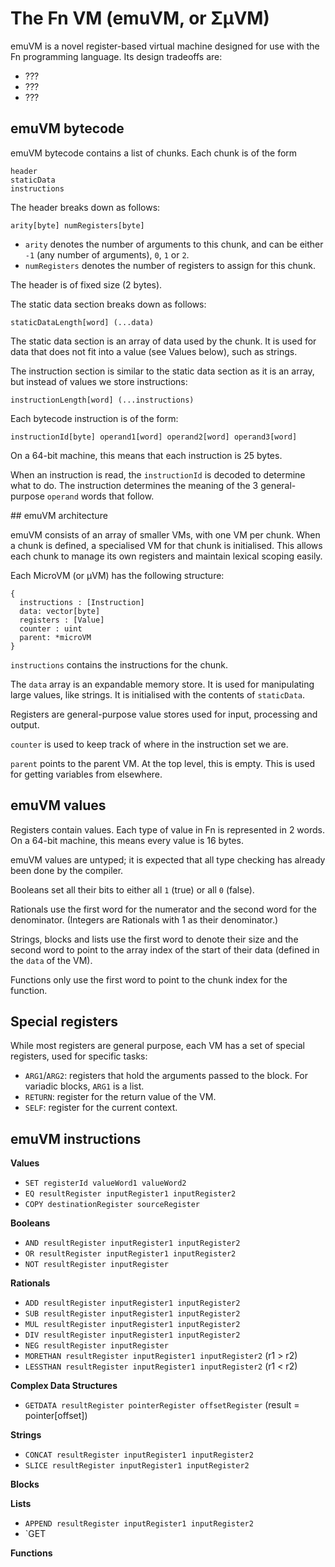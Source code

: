 # The Fn VM (emuVM, or ΣμVM)

emuVM is a novel register-based virtual machine designed for use with the Fn programming language. Its design tradeoffs are:

- ???
- ???
- ???


## emuVM bytecode

emuVM bytecode contains a list of chunks. Each chunk is of the form

```
header
staticData
instructions
```

The header breaks down as follows:

```
arity[byte] numRegisters[byte]
```

- `arity` denotes the number of arguments to this chunk, and can be either `-1` (any number of arguments), `0`, `1` or `2`.
- `numRegisters` denotes the number of registers to assign for this chunk.

The header is of fixed size (2 bytes).


The static data section breaks down as follows:

```
staticDataLength[word] (...data)
```

The static data section is an array of data used by the chunk. It is used for data that does not fit into a value (see Values below),
such as strings.

The instruction section is similar to the static data section as it is an array, but instead of values we store instructions:

```
instructionLength[word] (...instructions)
```

Each bytecode instruction is of the form:

```
instructionId[byte] operand1[word] operand2[word] operand3[word]
```

On a 64-bit machine, this means that each instruction is 25 bytes.

When an instruction is read, the `instructionId` is decoded to determine what to do. The instruction determines the meaning of the 3 general-purpose `operand` words that follow.


## emuVM architecture

emuVM consists of an array of smaller VMs, with one VM per chunk. When a chunk is
defined, a specialised VM for that chunk is initialised. This allows each chunk to
manage its own registers and maintain lexical scoping easily.

Each MicroVM (or μVM) has the following structure:

```
{
  instructions : [Instruction]
  data: vector[byte]
  registers : [Value]
  counter : uint
  parent: *microVM
}
```

`instructions` contains the instructions for the chunk.

The `data` array is an expandable memory store. It is used for manipulating large values, like strings. It is initialised with the contents of `staticData`.

Registers are general-purpose value stores used for input, processing and output.

`counter` is used to keep track of where in the instruction set we are.

`parent` points to the parent VM. At the top level, this is empty. This is used for getting variables from elsewhere.

## emuVM values

Registers contain values. Each type of value in Fn is represented in 2 words. On a 64-bit machine,
this means every value is 16 bytes.

emuVM values are untyped; it is expected that all type checking has already been done by the compiler.

Booleans set all their bits to either all `1` (true) or all `0` (false).

Rationals use the first word for the numerator and the second word for the denominator. (Integers are Rationals with 1 as their denominator.)

Strings, blocks and lists use the first word to denote their size and the second word to point to the array index of the start of their data (defined in the `data` of the VM).

Functions only use the first word to point to the chunk index for the function.


## Special registers

While most registers are general purpose, each VM has a set of special registers, used for specific tasks:

- `ARG1`/`ARG2`: registers that hold the arguments passed to the block. For variadic blocks, `ARG1` is a list.
- `RETURN`: register for the return value of the VM.
- `SELF`: register for the current context.

## emuVM instructions

**Values**

- `SET registerId valueWord1 valueWord2`
- `EQ resultRegister inputRegister1 inputRegister2`
- `COPY destinationRegister sourceRegister`

**Booleans**

- `AND resultRegister inputRegister1 inputRegister2`
- `OR resultRegister inputRegister1 inputRegister2`
- `NOT resultRegister inputRegister`

**Rationals**

- `ADD resultRegister inputRegister1 inputRegister2`
- `SUB resultRegister inputRegister1 inputRegister2`
- `MUL resultRegister inputRegister1 inputRegister2`
- `DIV resultRegister inputRegister1 inputRegister2`
- `NEG resultRegister inputRegister`
- `MORETHAN resultRegister inputRegister1 inputRegister2` (r1 > r2)
- `LESSTHAN resultRegister inputRegister1 inputRegister2` (r1 < r2)

**Complex Data Structures**

- `GETDATA resultRegister pointerRegister offsetRegister` (result = pointer[offset])

**Strings**

- `CONCAT resultRegister inputRegister1 inputRegister2`
- `SLICE resultRegister inputRegister1 inputRegister2`

**Blocks**



**Lists**

- `APPEND resultRegister inputRegister1 inputRegister2`
- `GET

**Functions**

